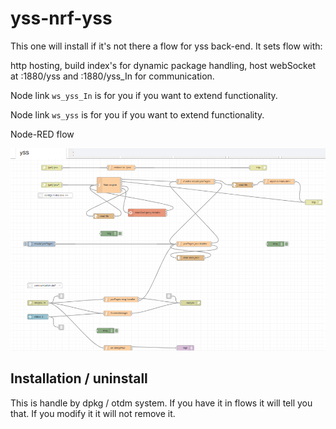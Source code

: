 # yss-nrf-yss

This one will install if it's not there a flow for yss back-end. It sets flow with:

http hosting, build index's for dynamic package handling, host webSocket at :1880/yss and :1880/yss_In for communication.

Node link `ws_yss_In` is for you if you want to extend functionality.

Node link  `ws_yss` is for you if you want to extend functionality.



Node-RED flow

![](./flow.png)



## Installation / uninstall

This is handle by dpkg / otdm system. If you have it in flows it will tell you that. If you modify it it will not remove it.

